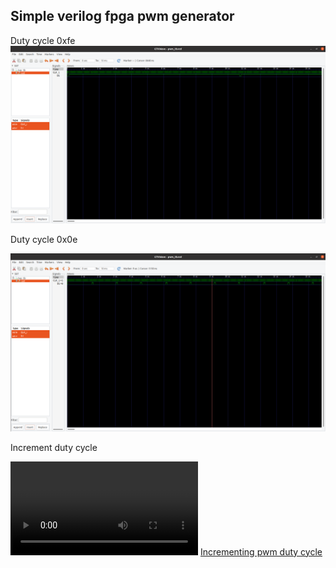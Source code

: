 ## Simple verilog fpga pwm generator 
Duty cycle 0xfe
![alt text](img/pwm_verilog_sigma_delta_8bit_fe.png)

Duty cycle 0x0e

![alt text](img/pwm_sigma_delta_0e.png)

Increment duty cycle

<video controls src="img/document_5336805828047420603.mp4" title="Title"></video> [Incrementing pwm duty cycle](README.md)